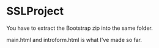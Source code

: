 # SSLProject

You have to extract the Bootstrap zip into the same folder.  

main.html and introform.html is what I've made so far.
